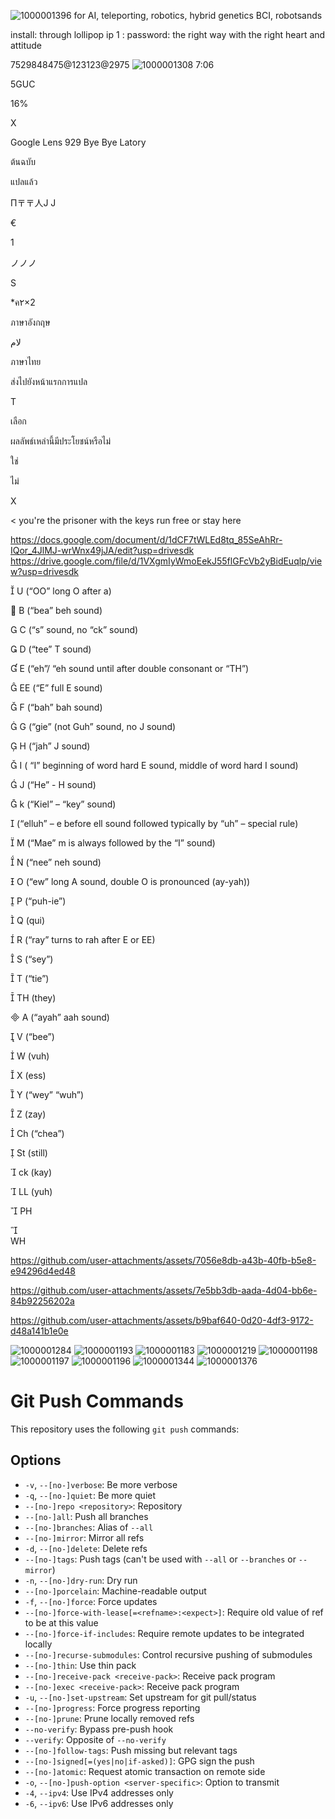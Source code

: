 ![1000001396](https://github.com/user-attachments/assets/884c7fed-6c18-43cf-bea4-438b96f19eeb)
for AI, teleporting, robotics, hybrid genetics BCI, robotsands 

install: through lollipop ip 1 : password: the right way with the right heart and attitude


7529848475@123123@2975
![1000001308](https://github.com/user-attachments/assets/39dc7254-3aef-4c54-add6-210189eaf6bb)
7:06

5GUC

16%

X

Google Lens 929 Bye Bye Latory

ต้นฉบับ

แปลแล้ว

П〒〒人J J

€

1

ノノノ

S

*ค۲×2

ภาษาอังกฤษ

لام

ภาษาไทย

ส่งไปยังหน้าแรกการแปล

T

เลือก

ผลลัพธ์เหล่านี้มีประโยชน์หรือไม่

ใช่

ไม่

X

<
you're the prisoner with the keys run free or stay here


https://docs.google.com/document/d/1dCF7tWLEd8tq_85SeAhRr-IQor_4JlMJ-wrWnx49jJA/edit?usp=drivesdk
https://drive.google.com/file/d/1VXgmIyWmoEekJ55flGFcVb2yBidEuqlp/view?usp=drivesdk




U (“OO” long O after a)


B (“bea” beh sound)


C (“s” sound, no “ck” sound)




D (“tee” T sound) 




E (“eh”/ “eh sound until after double consonant or “TH”) 




EE (“E” full E sound)


F (“bah” bah sound)




G (“gie” (not Guh” sound, no J sound) 




H (“jah” J sound)




I ( “I” beginning of word hard E sound, middle of word hard I sound)




J (“He” - H sound) 




k (“Kiel” – “key” sound) 




(“elluh” – e before ell sound followed typically by “uh” – special rule)


M (“Mae” m is always followed by the “I” sound)




N (“nee” neh sound)


O (“ew” long A sound, double O is pronounced (ay-yah))


P (“puh-ie”)


Q (qui)




 R (“ray” turns to rah after E or EE)




S (“sey”)


T (“tie”)





TH (they)





A (“ayah” aah sound)



V (“bee”)


W (vuh)


X (ess)


Y (“wey” “wuh”)




Z (zay)


Ch (“chea”)


St (still)


ck (kay)


LL (yuh)


PH

	
WH








https://github.com/user-attachments/assets/7056e8db-a43b-40fb-b5e8-e94296d4ed48



https://github.com/user-attachments/assets/7e5bb3db-aada-4d04-bb6e-84b92256202a



https://github.com/user-attachments/assets/b9baf640-0d20-4df3-9172-d48a141b1e0e

![1000001284](https://github.com/user-attachments/assets/d40d9dc6-6c35-4e4d-bc02-9056386a65bf)
![1000001193](https://github.com/user-attachments/assets/9b94b5a6-e895-4073-b13c-ba588078b985)
![1000001183](https://github.com/user-attachments/assets/b40e31a2-f841-4c90-99b4-d23ecd944a09)
![1000001219](https://github.com/user-attachments/assets/e316d7d1-04cf-486e-9c5e-460821627cbc)
![1000001198](https://github.com/user-attachments/assets/24b82569-fd4d-4059-987f-c02bbafe218c)
![1000001197](https://github.com/user-attachments/assets/1def4c03-0b96-49fd-9f76-223e693e8559)
![1000001196](https://github.com/user-attachments/assets/e31cae08-716e-438c-b296-bc9e4b5aa45e)
![1000001344](https://github.com/user-attachments/assets/3b12e6f9-1a48-472a-a6f7-c4c727885293)
![1000001376](https://github.com/user-attachments/assets/6ced5cb5-60a8-443d-acbd-fd51c80ce108)

# Git Push Commands

This repository uses the following `git push` commands:

## Options
* `-v`, `--[no-]verbose`: Be more verbose
* `-q`, `--[no-]quiet`: Be more quiet
* `--[no-]repo <repository>`: Repository
* `--[no-]all`: Push all branches
* `--[no-]branches`: Alias of `--all`
* `--[no-]mirror`: Mirror all refs
* `-d`, `--[no-]delete`: Delete refs
* `--[no-]tags`: Push tags (can't be used with `--all` or `--branches` or `--mirror`)
* `-n`, `--[no-]dry-run`: Dry run
* `--[no-]porcelain`: Machine-readable output
* `-f`, `--[no-]force`: Force updates
* `--[no-]force-with-lease[=<refname>:<expect>]`: Require old value of ref to be at this value
* `--[no-]force-if-includes`: Require remote updates to be integrated locally
* `--[no-]recurse-submodules`: Control recursive pushing of submodules
* `--[no-]thin`: Use thin pack
* `--[no-]receive-pack <receive-pack>`: Receive pack program
* `--[no-]exec <receive-pack>`: Receive pack program
* `-u`, `--[no-]set-upstream`: Set upstream for git pull/status
* `--[no-]progress`: Force progress reporting
* `--[no-]prune`: Prune locally removed refs
* `--no-verify`: Bypass pre-push hook
* `--verify`: Opposite of `--no-verify`
* `--[no-]follow-tags`: Push missing but relevant tags
* `--[no-]signed[=(yes|no|if-asked)]`: GPG sign the push
* `--[no-]atomic`: Request atomic transaction on remote side
* `-o`, `--[no-]push-option <server-specific>`: Option to transmit
* `-4`, `--ipv4`: Use IPv4 addresses only
* `-6`, `--ipv6`: Use IPv6 addresses only


